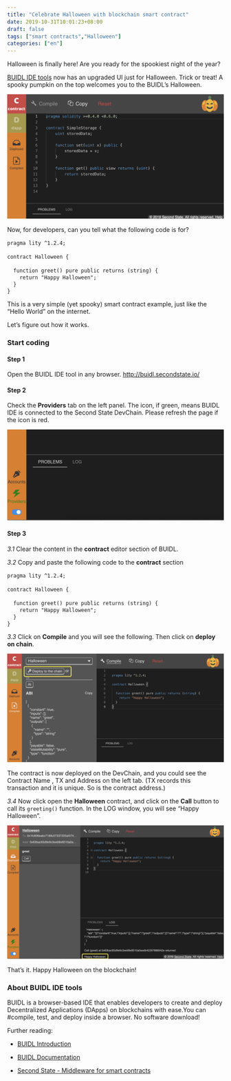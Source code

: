 ```yaml
---
title: "Celebrate Halloween with blockchain smart contract"
date: 2019-10-31T10:01:23+08:00
draft: false
tags: ["smart contracts","Halloween"] 
categories: ["en"]
---
```


Halloween is finally here! Are you ready for the spookiest night of the year?

[BUIDL IDE  tools](https://secondstate.io/buidl) now has an upgraded UI just for Halloween. Trick or treat! A spooky pumpkin on the top welcomes you to the BUIDL’s Halloween.

![](/images/20191031-halloween-02.png)

Now, for developers, can you tell what the following code is for?

```
pragma lity ^1.2.4;

contract Halloween {
    
  function greet() pure public returns (string) {
    return "Happy Halloween";
  }
}
```

This is a very simple (yet spooky) smart contract example, just like the “Hello World” on the internet.

Let’s figure out how it works.

### Start coding

#### Step 1

Open the BUIDL IDE tool in any browser. http://buidl.secondstate.io/

#### Step 2

Check the **Providers** tab on the left panel. The icon, if green, means BUIDL IDE is connected to the Second State DevChain. Please refresh the page if the icon is red.

![](/images/20191031-Halloween-04.png)

#### Step 3

*3.1* Clear the content in the **contract** editor section of BUIDL.

*3.2* Copy and paste the following code to the **contract** section 

```
pragma lity ^1.2.4;

contract Halloween {
    
  function greet() pure public returns (string) {
    return "Happy Halloween";
  }
}
```

*3.3* Click on **Compile** and you will see the following. Then click on **deploy on chain**.

![](/images/20191031-Halloween-03.png)

The contract is now deployed on the DevChain, and you could see the Contract Name , TX and Address on the left tab. (TX records this transaction and it is unique. So is the contract address.)

*3.4* Now click open the **Halloween** contract, and click on the **Call** button to call its `greeting()` function. In the LOG window, you will see “Happy Halloween”.

![](/images/20191031-halloween-01.png)

That’s it. Happy Halloween on the blockchain!

### About BUIDL IDE tools

BUIDL is a browser-based IDE that enables developers to create and deploy Decentralized Applications (DApps) on blockchains with ease.‪You can #compile, test, and deploy inside a browser. No software download!‬

Further reading:

* [BUIDL Introduction](https://www.secondstate.io/buidl)

* [BUIDL Documentation](https://docs.secondstate.io/buidl-developer-tool/getting-started)

* [Second State - Middleware for smart contracts](https://www.secondstate.io/)
